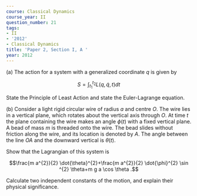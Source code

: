 ```yaml
---
course: Classical Dynamics
course_year: II
question_number: 21
tags:
- II
- '2012'
- Classical Dynamics
title: 'Paper 2, Section I, A '
year: 2012
---
```




(a) The action for a system with a generalized coordinate $q$ is given by

$$S=\int_{t_{1}}^{t_{2}} L(q, \dot{q}, t) d t$$

State the Principle of Least Action and state the Euler-Lagrange equation.

(b) Consider a light rigid circular wire of radius $a$ and centre $O$. The wire lies in a vertical plane, which rotates about the vertical axis through $O$. At time $t$ the plane containing the wire makes an angle $\phi(t)$ with a fixed vertical plane. A bead of mass $m$ is threaded onto the wire. The bead slides without friction along the wire, and its location is denoted by $A$. The angle between the line $O A$ and the downward vertical is $\theta(t)$.

Show that the Lagrangian of this system is

$$\frac{m a^{2}}{2} \dot{\theta}^{2}+\frac{m a^{2}}{2} \dot{\phi}^{2} \sin ^{2} \theta+m g a \cos \theta .$$

Calculate two independent constants of the motion, and explain their physical significance.